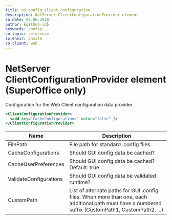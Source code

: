 ```yaml
---
title: ns_config_client_configuration
description: NetServer ClientConfigurationProvider element
so.date: 06.06.2018
author: {github-id}
keywords: config
so.topic: reference
so.envir: onsite
so.client: web
---
```


# NetServer ClientConfigurationProvider element (SuperOffice only)

Configuration for the Web Client configuration data provider.

```XML
<ClientConfigurationProvider>
  <add key="CacheConfigurations" value="false" />
</ClientConfigurationProvider>
```

| Name | Description |
|---|---|
| FilePath | File path for standard .config files. |
| CacheConfigurations | Should GUI config data be cached? |
| CacheUserPreferences | Should GUI config data be cached?<br>Default: true |
| ValidateConfigurations | Should GUI config data be validated runtime? |
| CustomPath | List of alternate paths for GUI .config files. When more than one, each additional path must have a numbered suffix (CustomPath1, CustomPath2, ...) |
